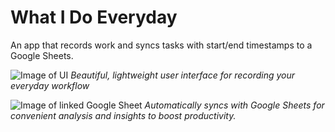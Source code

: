 # What I Do Everyday
An app that records work and syncs tasks with start/end timestamps to a Google Sheets.

![Image of UI](https://drive.google.com/file/d/1nJwzjkgskGLOgCAJxs9KmE2QP-o-o7S0/view?usp=sharing)
*Beautiful, lightweight user interface for recording your everyday workflow*

![Image of linked Google Sheet](https://drive.google.com/file/d/1SQ_pU44olxXpEH54vlpf0T1HlnQuVkFW/view?usp=sharing)
*Automatically syncs with Google Sheets for convenient analysis and insights to boost productivity.*
